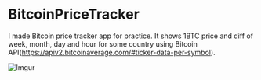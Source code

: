 # BitcoinPriceTracker

I made Bitcoin price tracker app for practice.
It shows 1BTC price and diff of week, month, day and hour for some country using Bitcoin API(https://apiv2.bitcoinaverage.com/#ticker-data-per-symbol).

![Imgur](https://i.imgur.com/UUykpqk.png?3)

